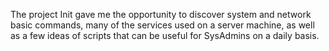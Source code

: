 The project Init gave me the opportunity to discover system and network
basic commands, many of the services used on a server machine, as well as a few ideas of
scripts that can be useful for SysAdmins on a daily basis.
